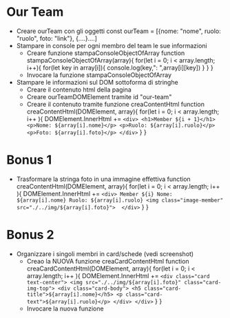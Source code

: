 #  Our Team

- Creare ourTeam con gli oggetti
    const ourTeam = [{nome: "nome", ruolo: "ruolo", foto: "link"}, {....}....]
- Stampare in console per ogni membro del team le sue informazioni
    - Creare funzione stampaConsoleObjectOfArray
        function stampaConsoleObjectOfArray(array){
            for(let i = 0; i < array.length; i++){
                for(let key in array[i]){
                    console.log(key,": ",array[i][key])
                }
            }
        }
    - Invocare la funzione stampaConsoleObjectOfArray       
- Stampare le informazioni sul DOM sottoforma di stringhe
    - Creare il contenuto html della pagina 
    - Creare ourTeamDOMElement tramite id "our-team"
    - Creare il contenuto tramite funzione creaContentHtml
        function creaContentHtml(DOMElement, array){
            for(let i = 0; i < array.length; i++ ){
                DOMElement.InnerHtml += `
                    <div>
                        <h1>Member ${i + 1}</h1>
                        <p>Nome: ${array[i].nome}</p>
                        <p>Ruolo: ${array[i].ruolo}</p>
                        <p>Foto: ${array[i].foto}</p>
                    </div>
                `
            }
        }

# Bonus 1

- Trasformare la stringa foto in una immagine effettiva
    function creaContentHtml(DOMElement, array){
            for(let i = 0; i < array.length; i++ ){
                DOMElement.InnerHtml += `
                    <div>
                        Member ${i}
                        Nome: ${array[i].nome}
                        Ruolo: ${array[i].ruolo}
                        <img class="image-member" src="./../img/${array[i].foto}"> 
                    </div>
                `
            }
        }

# Bonus 2

- Organizzare i singoli membri in card/schede (vedi screenshot)
    - Creao la NUOVA funzione creaCardContentHtml
        function creaCardContentHtml(DOMElement, array){
            for(let i = 0; i < array.length; i++ ){
                DOMElement.InnerHtml += `
                    <div class="card text-center">
                        <img src="./../img/${array[i].foto}" class="card-img-top">
                        <div class="card-body">
                            <h5 class="card-title">${array[i].nome}</h5>
                             <p class="card-text">${array[i].ruolo}</p>
                        </div>
                    </div>
                `
            }
        }
    - Invocare la nuova funzione
